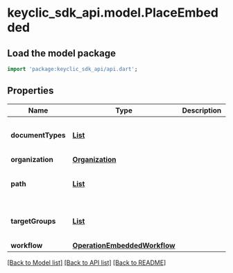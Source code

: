 # keyclic_sdk_api.model.PlaceEmbedded

## Load the model package
```dart
import 'package:keyclic_sdk_api/api.dart';
```

## Properties
Name | Type | Description | Notes
------------ | ------------- | ------------- | -------------
**documentTypes** | [**List<DocumentType>**](DocumentType.md) |  | [optional] [default to const []]
**organization** | [**Organization**](Organization.md) |  | [optional] 
**path** | [**List<NodePath>**](NodePath.md) |  | [optional] [default to const []]
**targetGroups** | [**List<PlaceEmbeddedTargetGroupsInner>**](PlaceEmbeddedTargetGroupsInner.md) |  | [optional] [default to const []]
**workflow** | [**OperationEmbeddedWorkflow**](OperationEmbeddedWorkflow.md) |  | [optional] 

[[Back to Model list]](../README.md#documentation-for-models) [[Back to API list]](../README.md#documentation-for-api-endpoints) [[Back to README]](../README.md)


